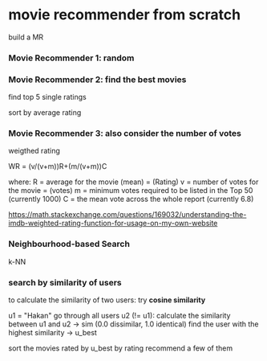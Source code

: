 
# movie recommender from scratch

build a MR

### Movie Recommender 1: random

### Movie Recommender 2: find the best movies

find top 5 single ratings

sort by average rating

### Movie Recommender 3: also consider the number of votes


weigthed rating

WR = (v/(v+m))R+(m/(v+m))C

where:
R = average for the movie (mean) = (Rating)
v = number of votes for the movie = (votes)
m = minimum votes required to be listed in the Top 50 (currently 1000)
C = the mean vote across the whole report (currently 6.8) 

https://math.stackexchange.com/questions/169032/understanding-the-imdb-weighted-rating-function-for-usage-on-my-own-website

### Neighbourhood-based Search

k-NN

### search by similarity of users
to calculate the similarity of two users: try **cosine similarity**

u1 = "Hakan"
go through all users u2 (!= u1):
    calculate the similarity between u1 and u2 -> sim
    (0.0 dissimilar, 1.0 identical)
    find the user with the highest similarity -> u_best
   
sort the movies rated by u_best by rating
recommend a few of them